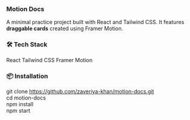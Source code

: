 ### Motion Docs

A minimal practice project built with React and Tailwind CSS.
It features **draggable cards** created using Framer Motion.

### 🛠️ Tech Stack

React
Tailwind CSS
Framer Motion

### 📦 Installation

git clone https://github.com/zaveriya-khan/motion-docs.git  
cd motion-docs  
npm install  
npm start  
